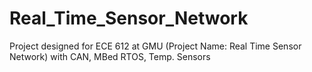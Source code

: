 # Real_Time_Sensor_Network


Project designed for ECE 612 at GMU (Project Name: Real Time Sensor Network) with CAN, MBed RTOS, Temp. Sensors
